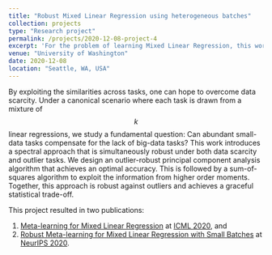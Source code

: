 ```yaml
---
title: "Robust Mixed Linear Regression using heterogeneous batches"
collection: projects
type: "Research project"
permalink: /projects/2020-12-08-project-4
excerpt: 'For the problem of learning Mixed Linear Regression, this work introduces a spectral approach that is simultaneously robust under both data scarcity and outlier tasks.'
venue: "University of Washington"
date: 2020-12-08
location: "Seattle, WA, USA"
---
```


By exploiting the similarities across tasks, one can hope to overcome data scarcity. Under a canonical scenario where each task is drawn from a mixture of $$k$$ linear regressions, we study a fundamental question: Can abundant small-data tasks compensate for the lack of big-data tasks? This work introduces a spectral approach that is simultaneously robust under both data scarcity and outlier tasks. We design an outlier-robust principal component analysis algorithm that achieves an optimal accuracy. This is followed by a sum-of-squares algorithm to exploit the information from higher order moments. Together, this approach is robust against outliers and achieves a graceful statistical trade-off.

This project resulted in two publications:
1. [Meta-learning for Mixed Linear Regression](http://proceedings.mlr.press/v119/kong20a.html) at [ICML 2020](https://icml.cc/Conferences/2020), and
2. [Robust Meta-learning for Mixed Linear Regression with Small Batches](https://papers.nips.cc/paper/2020/hash/3214a6d842cc69597f9edf26df552e43-Abstract.html) at [NeurIPS 2020](https://nips.cc/Conferences/2020).